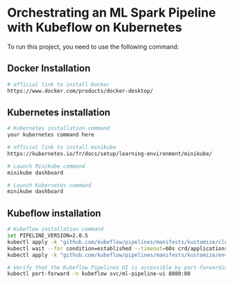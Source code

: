 # Orchestrating an ML Spark Pipeline with Kubeflow on Kubernetes

To run this project, you need to use the following command:

## Docker Installation
```bash
# official link to install Docker
https://www.docker.com/products/docker-desktop/
```

## Kubernetes installation
```bash
# Kubernetes installation command
your kubernetes command here

# official link to install minikube
https://kubernetes.io/fr/docs/setup/learning-environment/minikube/

# Launch Minikube command
minikube dashboard 

# Launch Kubernetes command
minikube dashboard 
```

## Kubeflow installation
```bash
# Kubeflow installation command
set PIPELINE_VERSION=2.0.5
kubectl apply -k "github.com/kubeflow/pipelines/manifests/kustomize/cluster-scoped-resources?ref=$PIPELINE_VERSION"
kubectl wait --for condition=established --timeout=60s crd/applications.app.k8s.io
kubectl apply -k "github.com/kubeflow/pipelines/manifests/kustomize/env/platform-agnostic-pns?ref=$PIPELINE_VERSION"

# Verify that the Kubeflow Pipelines UI is accessible by port-forwarding
kubectl port-forward -n kubeflow svc/ml-pipeline-ui 8080:80
```

